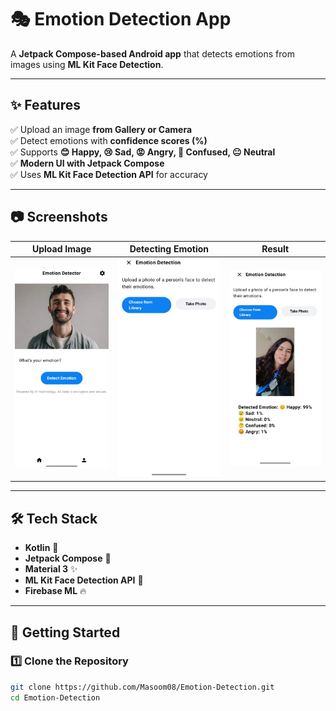 # 🎭 Emotion Detection App

A **Jetpack Compose-based Android app** that detects emotions from images using **ML Kit Face Detection**.  

---

## ✨ Features

✅ Upload an image **from Gallery or Camera**  
✅ Detect emotions with **confidence scores (%)**  
✅ Supports **😊 Happy, 😢 Sad, 😡 Angry, 🤔 Confused, 😐 Neutral**  
✅ **Modern UI with Jetpack Compose**  
✅ Uses **ML Kit Face Detection API** for accuracy  

---

## 📷 Screenshots

| Upload Image | Detecting Emotion | Result |
|-------------|------------------|--------|
| ![Upload](screenshots/upload.png) | ![Processing](screenshots/detecting.png) | ![Result](screenshots/result.png) |

---

## 🛠️ Tech Stack

- **Kotlin** 🚀
- **Jetpack Compose** 🎨
- **Material 3** ✨
- **ML Kit Face Detection API** 🤖
- **Firebase ML** 🔥

---

## 🚀 Getting Started

### 1️⃣ Clone the Repository

```bash
git clone https://github.com/Masoom08/Emotion-Detection.git
cd Emotion-Detection

